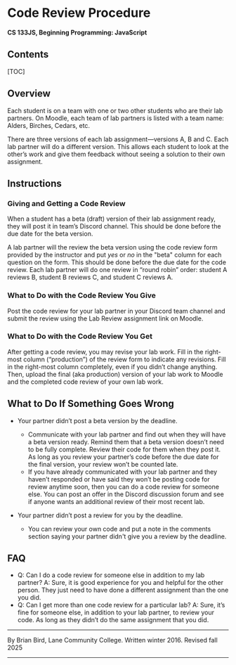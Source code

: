  <h1>Code Review Procedure</h1>

**CS 133JS, Beginning Programming: JavaScript**

<h2>Contents</h2>

[TOC]
## Overview

Each student is on a team with one or two other students who are their lab partners. On Moodle, each team of lab partners is listed with a team name: Alders, Birches, Cedars, etc. 

There are three versions of each lab assignment—versions A, B and C. Each lab partner will do a different version. This allows each student to look at the other’s work and give them feedback without seeing a solution to their own assignment. 

## Instructions

### Giving and Getting a Code Review 

When a student has a beta (draft) version of their lab assignment ready, they will post it in team’s Discord channel. This should be done before the due date for the beta version. 

A lab partner will the review the beta version using the code review form provided by the instructor and put *yes* or *no* in the "beta" column for each question on the form. This should be done before the due date for the code review. Each lab partner will do one review in “round robin” order: student A reviews B, student B reviews C, and student C reviews A. 

### What to Do with the Code Review You Give 

Post the code review for your lab partner in your Discord team channel and submit the review using the Lab Review assignment link on Moodle. 

### What to Do with the Code Review You Get 

After getting a code review, you may revise your lab work. Fill in the right-most column (“production”) of the review form to indicate any revisions. Fill in the right-most column completely, even if you didn’t change anything. Then, upload the final (aka production) version of your lab work to Moodle and the completed code review of your own lab work. 

## What to Do If Something Goes Wrong 

- Your partner didn’t post a beta version by the deadline. 
  - Communicate with your lab partner and find out when they will have a beta version ready. Remind them that a beta version doesn’t need to be fully complete. Review their code for them when they post it. As long as you review your partner’s code before the due date for the final version, your review won’t be counted late. 
  - If you have already communicated with your lab partner and they haven’t responded or have said they won’t be posting code for review anytime soon, then you can do a code review for someone else. You can post an offer in the Discord discussion forum and see if anyone wants an additional review of their most recent lab. 

- Your partner didn’t post a review for you by the deadline. 
  - You can review your own code and put a note in the comments section saying your partner didn't give you a review by the deadline. 

## FAQ 

- Q: Can I do a code review for someone else in addition to my lab partner? A: Sure, it is good experience for you and helpful for the other person. They just need to have done a different assignment than the one you did. 
- Q: Can I get more than one code review for a particular lab? A: Sure, it’s fine for someone else, in addition to your lab partner, to review your code. As long as they didn’t do the same assignment that you did. 



---

 By Brian Bird, Lane Community College. Written winter 2016. Revised fall 2025 

---